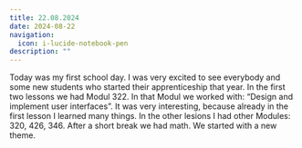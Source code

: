 ```yaml
---
title: 22.08.2024
date: 2024-08-22
navigation:
  icon: i-lucide-notebook-pen
description: ""
---
```


Today was my first school day. I was very excited to see everybody and some new students who started their apprenticeship that year. In the first two lessons we had Modul 322. In that Modul we worked with: “Design and implement user interfaces”. It was very interesting, because already in the first lesson I learned many things. In the other lesions I had other Modules: 320, 426, 346. After a short break we had math. We started with a new theme. 

